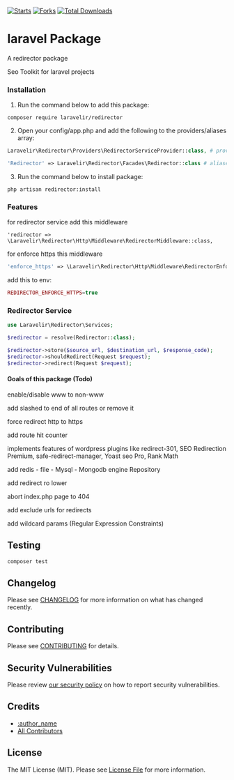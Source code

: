 [![Starts](https://img.shields.io/github/stars/laravelir/redirector?style=flat&logo=github)](https://github.com/laravelir/redirector/forks)  [![Forks](https://img.shields.io/github/forks/laravelir/redirector?style=flat&logo=github)](https://github.com/laravelir/redirector/stargazers) [![Total Downloads](https://img.shields.io/packagist/dt/laravelir/redirector.svg?style=flat-square)](https://packagist.org/packages/laravelir/redirector)

  


# laravel Package

A redirector package

Seo Toolkit for laravel projects

### Installation

1. Run the command below to add this package:

```
composer require laravelir/redirector
```

2. Open your config/app.php and add the following to the providers/aliases array:

```php
Laravelir\Redirector\Providers\RedirectorServiceProvider::class, # provider
```

```php
'Redirector' => Laravelir\Redirector\Facades\Redirector::class # aliases
```

3. Run the command below to install package:

```
php artisan redirector:install
```

### Features

for redirector service add this middleware
```
'redirector => \Laravelir\Redirector\Http\Middleware\RedirectorMiddleware::class,
```

for enforce https this middleware
```php
'enforce_https' => \Laravelir\Redirector\Http\Middleware\RedirectorEnforceHttps::class,
```
add this to env:
```php
REDIRECTOR_ENFORCE_HTTPS=true
```



### Redirector Service

```php
use Laravelir\Redirector\Services;

$redirector = resolve(Redirector::class);

$redirector->store($source_url, $destination_url, $response_code);
$redirector->shouldRedirect(Request $request);
$redirector->redirect(Request $request);

```


#### Goals of this package (Todo)

enable/disable www to non-www

add slashed to end of all routes or remove it

force redirect http to https

add route hit counter

implements features of wordpress plugins like redirect-301, SEO Redirection Premium, safe-redirect-manager, Yoast seo Pro,  Rank Math 


add redis - file - Mysql - Mongodb engine Repository

add redirect ro lower

abort index.php page to 404

add exclude urls for redirects 

add wildcard params (Regular Expression Constraints)



## Testing

```bash
composer test
```

## Changelog

Please see [CHANGELOG](CHANGELOG.md) for more information on what has changed recently.

## Contributing

Please see [CONTRIBUTING](.github/CONTRIBUTING.md) for details.

## Security Vulnerabilities

Please review [our security policy](../../security/policy) on how to report security vulnerabilities.

## Credits

- [:author_name](https://github.com/:author_username)
- [All Contributors](../../contributors)

## License

The MIT License (MIT). Please see [License File](LICENSE.md) for more information.
